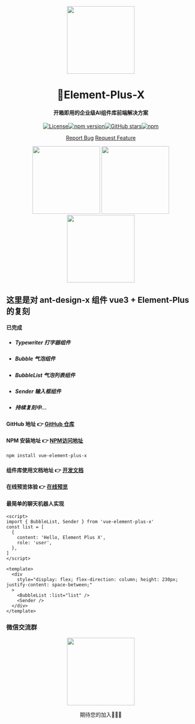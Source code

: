 <div align="center">
<img height="180" src="https://cdn.element-plus-x.com/element-plus-x.png" calss="element-plus-x-logo" />
</div>

<h1 align="center">🎉Element-Plus-X</h1>

<h4 align="center">
开箱即用的企业级AI组件库前端解决方案
</h4>

<div align="center">

[![License](https://img.shields.io/badge/license-MIT-blue)](https://github.com/HeJiaYue520/Element-Plus-X/blob/main/LICENSE)[![npm version](https://img.shields.io/npm/v/vue-element-plus-x)](https://www.npmjs.com/package/vue-element-plus-x)[![GitHub stars](https://img.shields.io/github/stars/HeJiaYue520/Element-Plus-X)](https://github.com/HeJiaYue520/Element-Plus-X)[![npm](https://img.shields.io/npm/dm/vue-element-plus-x.svg)](https://www.npmjs.com/package/vue-element-plus-x)

[Report Bug](https://github.com/HeJiaYue520/Element-Plus-X/issues/new) [Request Feature](https://github.com/HeJiaYue520/Element-Plus-X/issues/new])

</div>

<div align="center">

<img height="180" src="https://cdn.element-plus-x.com/bubble.png" calss="element-plus-x-bubble" />

<img height="180" src="https://cdn.element-plus-x.com/bubbleList.png" calss="element-plus-x-bubbleList" />

<img height="180" src="https://cdn.element-plus-x.com/sender.png" calss="element-plus-x-sender" />

</div>

## 这里是对 ant-design-x 组件 vue3 + Element-Plus 的复刻

#### 已完成

- ##### Typewriter 打字器组件

- ##### Bubble 气泡组件

- ##### BubbleList 气泡列表组件

- ##### Sender 输入框组件

- ##### 持续复刻中...

#### GitHub 地址 👉 [GitHub 仓库](https://github.com/HeJiaYue520/Element-Plus-X.git)

#### NPM 安装地址 👉 [NPM访问地址](https://www.npmjs.com/package/vue-element-plus-x)

```bash
npm install vue-element-plus-x
```

#### 组件库使用文档地址 👉 [开发文档](https://element-plus-x.com)

#### 在线预览体验 👉 [在线预览](https://v.element-plus-x.com)

#### 最简单的聊天机器人实现

```vue
<script>
import { BubbleList, Sender } from 'vue-element-plus-x'
const list = [
  {
    content: 'Hello, Element Plus X',
    role: 'user',
  },
]
</script>

<template>
  <div
    style="display: flex; flex-direction: column; height: 230px; justify-content: space-between;"
  >
    <BubbleList :list="list" />
    <Sender />
  </div>
</template>
```

### 微信交流群

<div align="center">
<img height="180" src="https://cdn.element-plus-x.com/vx.png" calss="element-plus-x-vx" />

期待您的加入🥳🥳🥳

</div>

[github-issues-feature-request]:
[https://github.com/HeJiaYue520/Element-Plus-X/issues/new]:
